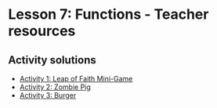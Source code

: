 # Lesson 7: Functions - Teacher resources

## Activity solutions

* [Activity 1: Leap of Faith Mini-Game](/courses/csintro/teacherzone/functions/activity-1)
* [Activity 2: Zombie Pig](/courses/csintro/teacherzone/functions/activity-2)
* [Activity 3: Burger](/courses/csintro/teacherzone/functions/activity-3)